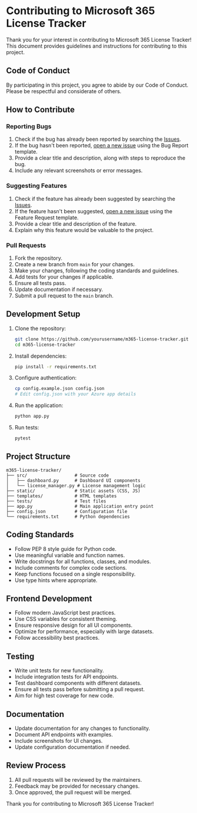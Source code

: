 # Contributing to Microsoft 365 License Tracker

Thank you for your interest in contributing to Microsoft 365 License Tracker! This document provides guidelines and instructions for contributing to this project.

## Code of Conduct

By participating in this project, you agree to abide by our Code of Conduct. Please be respectful and considerate of others.

## How to Contribute

### Reporting Bugs

1. Check if the bug has already been reported by searching the [Issues](https://github.com/jaquanwatson/m365-license-tracker/issues).
2. If the bug hasn't been reported, [open a new issue](https://github.com/jaquanwatson/m365-license-tracker/issues/new/choose) using the Bug Report template.
3. Provide a clear title and description, along with steps to reproduce the bug.
4. Include any relevant screenshots or error messages.

### Suggesting Features

1. Check if the feature has already been suggested by searching the [Issues](https://github.com/jaquanwatson/m365-license-tracker/issues).
2. If the feature hasn't been suggested, [open a new issue](https://github.com/jaquanwatson/m365-license-tracker/issues/new/choose) using the Feature Request template.
3. Provide a clear title and description of the feature.
4. Explain why this feature would be valuable to the project.

### Pull Requests

1. Fork the repository.
2. Create a new branch from `main` for your changes.
3. Make your changes, following the coding standards and guidelines.
4. Add tests for your changes if applicable.
5. Ensure all tests pass.
6. Update documentation if necessary.
7. Submit a pull request to the `main` branch.

## Development Setup

1. Clone the repository:
   ```bash
   git clone https://github.com/yourusername/m365-license-tracker.git
   cd m365-license-tracker
   ```

2. Install dependencies:
   ```bash
   pip install -r requirements.txt
   ```

3. Configure authentication:
   ```bash
   cp config.example.json config.json
   # Edit config.json with your Azure app details
   ```

4. Run the application:
   ```bash
   python app.py
   ```

5. Run tests:
   ```bash
   pytest
   ```

## Project Structure

```
m365-license-tracker/
├── src/                  # Source code
│   ├── dashboard.py      # Dashboard UI components
│   └── license_manager.py # License management logic
├── static/               # Static assets (CSS, JS)
├── templates/            # HTML templates
├── tests/                # Test files
├── app.py                # Main application entry point
├── config.json           # Configuration file
└── requirements.txt      # Python dependencies
```

## Coding Standards

- Follow PEP 8 style guide for Python code.
- Use meaningful variable and function names.
- Write docstrings for all functions, classes, and modules.
- Include comments for complex code sections.
- Keep functions focused on a single responsibility.
- Use type hints where appropriate.

## Frontend Development

- Follow modern JavaScript best practices.
- Use CSS variables for consistent theming.
- Ensure responsive design for all UI components.
- Optimize for performance, especially with large datasets.
- Follow accessibility best practices.

## Testing

- Write unit tests for new functionality.
- Include integration tests for API endpoints.
- Test dashboard components with different datasets.
- Ensure all tests pass before submitting a pull request.
- Aim for high test coverage for new code.

## Documentation

- Update documentation for any changes to functionality.
- Document API endpoints with examples.
- Include screenshots for UI changes.
- Update configuration documentation if needed.

## Review Process

1. All pull requests will be reviewed by the maintainers.
2. Feedback may be provided for necessary changes.
3. Once approved, the pull request will be merged.

Thank you for contributing to Microsoft 365 License Tracker!